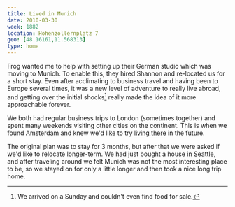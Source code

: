 ```yaml
---
title: Lived in Munich
date: 2010-03-30
week: 1882
location: Hohenzollernplatz 7
geo: [48.16161,11.568313]
type: home
---
```


Frog wanted me to help with setting up their German studio which was moving to Munich. To enable this, they hired Shannon and re-located us for a short stay. Even after acclimating to business travel and having been to Europe several times, it was a new level of adventure to really live abroad, and getting over the initial shocks[^shock] really made the idea of it more approachable forever.

[^shock]: We arrived on a Sunday and couldn't even find food for sale.

We both had regular business trips to London (sometimes together) and spent many weekends visiting other cities on the continent. This is when we found Amsterdam and knew we'd like to try [living there](2012-amsterdam/) in the future.

The original plan was to stay for 3 months, but after that we were asked if we'd like to relocate longer-term. We had just bought a house in Seattle, and after traveling around we felt Munich was not the most interesting place to be, so we stayed on for only a little longer and then took a nice long trip home.
